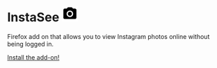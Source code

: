 # InstaSee ![icon](https://github.com/georgeglessner/InstaSee/blob/master/icon/instasee.png)

Firefox add on that allows you to view Instagram photos online without being logged in. 

[Install the add-on!](https://addons.mozilla.org/en-US/firefox/addon/instasee/)

